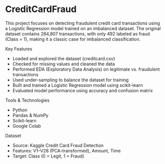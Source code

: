 # CreditCardFraud
This project focuses on detecting fraudulent credit card transactions using a Logistic Regression model trained on an imbalanced dataset. The original dataset contains 284,807 transactions, with only 492 labeled as fraud (Class = 1), making it a classic case for imbalanced classification.

Key Features
- Loaded and explored the dataset (creditcard.csv)
- Checked for missing values and cleaned the data
- Performed EDA (Exploratory Data Analysis) on legitimate vs. fraudulent transactions
- Used under-sampling to balance the dataset for training
- Built and trained a Logistic Regression model using scikit-learn
- Evaluated model performance using accuracy and confusion matrix

Tools & Technologies
- Python
- Pandas & NumPy
- Scikit-learn
- Google Colab

Dataset
- Source: Kaggle Credit Card Fraud Detection
- Features: V1–V28 (PCA-transformed), Amount, Time
- Target: Class (0 = Legit, 1 = Fraud)
